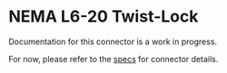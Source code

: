 # NEMA L6-20 Twist-Lock
Documentation for this connector is a work in progress.

For now, please refer to the [specs](specs.yaml) for connector details.
